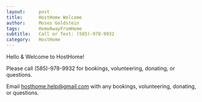 ```yaml
---
layout:     post
title:      HostHome Welcome
author:     Moses Goldstein
tags: 		HomeAwayFromHome
subtitle:  	Call or Text: (585)-978-9932
category:   HostHome
---
```


Hello & Welcome to HostHome!

Please call (585)-978-9932 for bookings, volunteering, donating, or questions. 

Email <a href="mailto:hosthome.help@gmail.com">hosthome.help@gmail.com</a> with any bookings, volunteering, donating, or questions. 